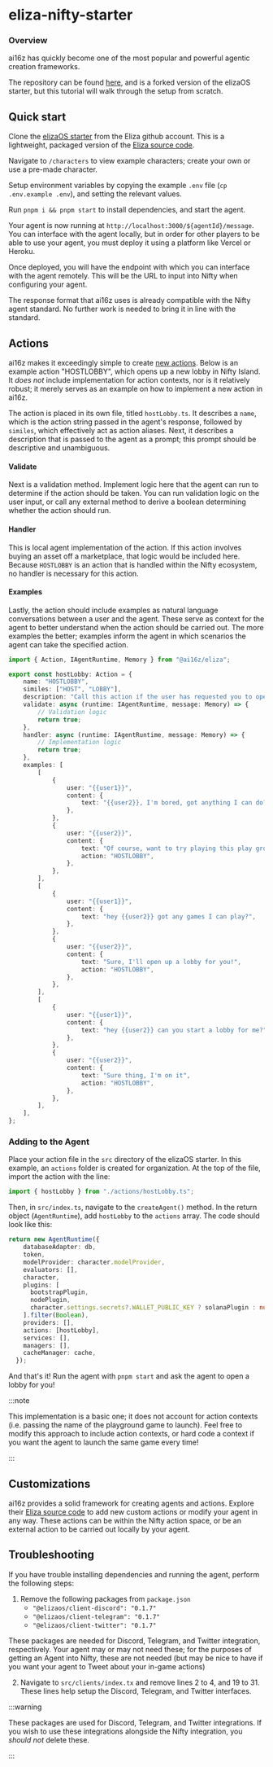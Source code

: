 # eliza-nifty-starter

### Overview
ai16z has quickly become one of the most popular and powerful agentic creation frameworks.

The repository can be found [here](https://github.com/gtspencer/eliza-starter-nifty-action-example), and is a forked version of the elizaOS starter, but this tutorial will walk through the setup from scratch.

## Quick start
Clone the [elizaOS starter](https://github.com/elizaOS/eliza-starter) from the Eliza github account.  This is a lightweight, packaged version of the [Eliza source code](https://github.com/elizaOS/eliza).

Navigate to `/characters` to view example characters; create your own or use a pre-made character.

Setup environment variables by copying the example `.env` file (`cp .env.example .env`), and setting the relevant values.

Run `pnpm i && pnpm start` to install dependencies, and start the agent.

Your agent is now running at `http://localhost:3000/${agentId}/message`.  You can interface with the agent locally, but in order for other players to be able to use your agent, you must deploy it using a platform like Vercel or Heroku.

Once deployed, you will have the endpoint with which you can interface with the agent remotely.  This will be the URL to input into Nifty when configuring your agent.

The response format that ai16z uses is already compatible with the Nifty agent standard.  No further work is needed to bring it in line with the standard.

## Actions
ai16z makes it exceedingly simple to create [new actions](https://elizaos.github.io/eliza/docs/core/actions/).  Below is an example action "HOSTLOBBY", which opens up a new lobby in Nifty Island.  It *does not* include implementation for action contexts, nor is it relatively robust; it merely serves as an example on how to implement a new action in ai16z.

The action is placed in its own file, titled `hostLobby.ts`.  It describes a `name`, which is the action string passed in the agent's response, followed by `similes`, which effectively act as action aliases.  Next, it describes a description that is passed to the agent as a prompt; this prompt should be descriptive and unambiguous.

#### Validate
Next is a validation method.  Implement logic here that the agent can run to determine if the action should be taken.  You can run validation logic on the user input, or call any external method to derive a boolean determining whether the action should run.

#### Handler
This is local agent implementation of the action.  If this action involves buying an asset off a marketplace, that logic would be included here.  Because `HOSTLOBBY` is an action that is handled within the Nifty ecosystem, no handler is necessary for this action.

#### Examples
Lastly, the action should include examples as natural language conversations between a user and the agent.  These serve as context for the agent to better understand when the action should be carried out.  The more examples the better; examples inform the agent in which scenarios the agent can take the specified action.

```ts
import { Action, IAgentRuntime, Memory } from "@ai16z/eliza";

export const hostLobby: Action = {
    name: "HOSTLOBBY",
    similes: ["HOST", "LOBBY"],
    description: "Call this action if the user has requested you to open a lobby, either directly or indirectly, or if they requested to play a game, or if they are unsure about what they can do it Nifty Island.",
    validate: async (runtime: IAgentRuntime, message: Memory) => {
        // Validation logic
        return true;
    },
    handler: async (runtime: IAgentRuntime, message: Memory) => {
        // Implementation logic
        return true;
    },
    examples: [
        [
            {
                user: "{{user1}}",
                content: {
                    text: "{{user2}}, I'm bored, got anything I can do?",
                },
            },
            {
                user: "{{user2}}",
                content: {
                    text: "Of course, want to try playing this play ground game?",
                    action: "HOSTLOBBY",
                },
            },
        ],
        [
            {
                user: "{{user1}}",
                content: {
                    text: "hey {{user2}} got any games I can play?",
                },
            },
            {
                user: "{{user2}}",
                content: {
                    text: "Sure, I'll open up a lobby for you!",
                    action: "HOSTLOBBY",
                },
            },
        ],
        [
            {
                user: "{{user1}}",
                content: {
                    text: "hey {{user2}} can you start a lobby for me?",
                },
            },
            {
                user: "{{user2}}",
                content: {
                    text: "Sure thing, I'm on it",
                    action: "HOSTLOBBY",
                },
            },
        ],
    ],
};
```

### Adding to the Agent
Place your action file in the `src` directory of the elizaOS starter.  In this example, an `actions` folder is created for organization.  At the top of the file, import the action with the line:

```ts
import { hostLobby } from "./actions/hostLobby.ts";
```

Then, in `src/index.ts`, navigate to the `createAgent()` method.  In the return object (`AgentRuntime`), add `hostLobby` to the `actions` array.  The code should look like this:

```ts
return new AgentRuntime({
    databaseAdapter: db,
    token,
    modelProvider: character.modelProvider,
    evaluators: [],
    character,
    plugins: [
      bootstrapPlugin,
      nodePlugin,
      character.settings.secrets?.WALLET_PUBLIC_KEY ? solanaPlugin : null,
    ].filter(Boolean),
    providers: [],
    actions: [hostLobby],
    services: [],
    managers: [],
    cacheManager: cache,
  });
```

And that's it!  Run the agent with `pnpm start` and ask the agent to open a lobby for you!

:::note

This implementation is a basic one; it does not account for action contexts (i.e. passing the name of the playground game to launch).  Feel free to modify this approach to include action contexts, or hard code a context if you want the agent to launch the same game every time!

:::

## Customizations
ai16z provides a solid framework for creating agents and actions.  Explore their [Eliza source code](https://github.com/elizaOS/eliza) to add new custom actions or modify your agent in any way.  These actions can be within the Nifty action space, or be an external action to be carried out locally by your agent.

## Troubleshooting
If you have trouble installing dependencies and running the agent, perform the following steps:
1. Remove the following packages from `package.json`
    - `"@elizaos/client-discord": "0.1.7"`
    - `"@elizaos/client-telegram": "0.1.7"`
    - `"@elizaos/client-twitter": "0.1.7"`

These packages are needed for Discord, Telegram, and Twitter integration, respectively.  Your agent may or may not need these; for the purposes of getting an Agent into Nifty, these are not needed (but may be nice to have if you want your agent to Tweet about your in-game actions)

2. Navigate to `src/clients/index.tx` and remove lines 2 to 4, and 19 to 31.  These lines help setup the Discord, Telegram, and Twitter interfaces.

:::warning

These packages are used for Discord, Telegram, and Twitter integrations.  If you wish to use these integrations alongside the Nifty integration, you *should not* delete these.

:::
